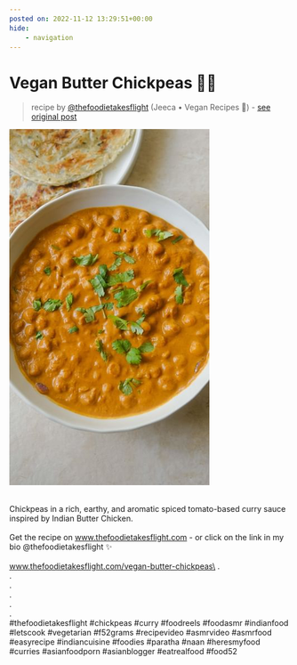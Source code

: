 ```yaml
---
posted on: 2022-11-12 13:29:51+00:00
hide:
    - navigation
---
```


# Vegan Butter Chickpeas 🫶🏼 

> recipe by [@thefoodietakesflight](https://www.instagram.com/thefoodietakesflight/) 
(Jeeca • Vegan Recipes 🥢) - [see original post](https://instagram.com/p/Ck3M8SEJTJo)

![](../img/thefoodietakesflight_12-11-2022_1311.png)

\
Chickpeas in a rich, earthy, and aromatic spiced tomato-based curry sauce inspired by Indian Butter Chicken. \
\
Get the recipe on www.thefoodietakesflight.com - or click on the link in my bio @thefoodietakesflight ✨\
\
www.thefoodietakesflight.com/vegan-butter-chickpeas\
.\
.\
.\
.\
.\
.\
\#thefoodietakesflight \#chickpeas \#curry \#foodreels \#foodasmr \#indianfood \#letscook \#vegetarian \#f52grams \#recipevideo \#asmrvideo \#asmrfood \#easyrecipe \#indiancuisine \#foodies \#paratha \#naan \#heresmyfood \#curries \#asianfoodporn \#asianblogger \#eatrealfood \#food52 